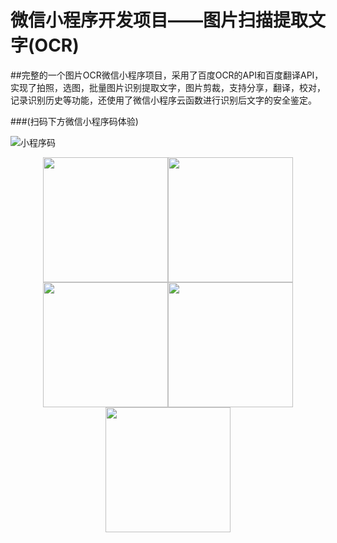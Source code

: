 # 微信小程序开发项目——图片扫描提取文字(OCR)

##完整的一个图片OCR微信小程序项目，采用了百度OCR的API和百度翻译API，实现了拍照，选图，批量图片识别提取文字，图片剪裁，支持分享，翻译，校对，记录识别历史等功能，还使用了微信小程序云函数进行识别后文字的安全鉴定。


###(扫码下方微信小程序码体验)

![小程序码](https://github.com/zhijieeeeee/wechat_ocr/blob/main/screenshot/8cm.jpg)

<center class="half">
    <img src="https://github.com/zhijieeeeee/wechat_ocr/blob/main/screenshot/p1.jpeg" width="200"/><img src="https://github.com/zhijieeeeee/wechat_ocr/blob/main/screenshot/p2.jpeg" width="200"/><img src="https://github.com/zhijieeeeee/wechat_ocr/blob/main/screenshot/p3.jpeg" width="200"/><img src="https://github.com/zhijieeeeee/wechat_ocr/blob/main/screenshot/p4.jpeg" width="200"/><img src="https://github.com/zhijieeeeee/wechat_ocr/blob/main/screenshot/p5.jpeg" width="200"/>
</center>